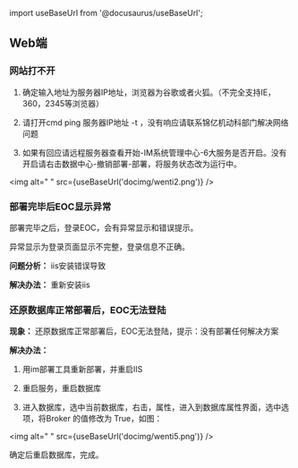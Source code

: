 import useBaseUrl from '@docusaurus/useBaseUrl';

## Web端

### 网站打不开

1. 确定输入地址为服务器IP地址，浏览器为谷歌或者火狐。（不完全支持IE，360，2345等浏览器）

2. 请打开cmd ping 服务器IP地址 -t ，没有响应请联系锦亿机动科部门解决网络问题

3. 如果有回应请远程服务器查看开始-IM系统管理中心-6大服务是否开启。没有开启请右击数据中心-撤销部署-部署，将服务状态改为运行中。

<img alt=" " src={useBaseUrl('docimg/wenti2.png')} />

### 部署完毕后EOC显示异常

部署完毕之后，登录EOC，会有异常显示和错误提示。

异常显示为登录页面显示不完整，登录信息不正确。

**问题分析：** iis安装错误导致

**解决办法：** 重新安装iis

### 还原数据库正常部署后，EOC无法登陆

**现象：** 还原数据库正常部署后，EOC无法登陆，提示：没有部署任何解决方案

**解决办法：** 

1. 用im部署工具重新部署，并重启IIS

2. 重启服务，重启数据库

3. 进入数据库，选中当前数据库，右击，属性，进入到数据库属性界面，选中选项，将Broker 的值修改为 True，如图：

<img alt=" " src={useBaseUrl('docimg/wenti5.png')} />

确定后重启数据库，完成。


